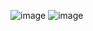 ![image](https://user-images.githubusercontent.com/69799846/158122507-0c788838-374f-42f2-9b72-cb96e42eb8f2.png)
![image](https://user-images.githubusercontent.com/69799846/158122551-b224689a-8999-4841-b33f-be28e6afb6b2.png)
